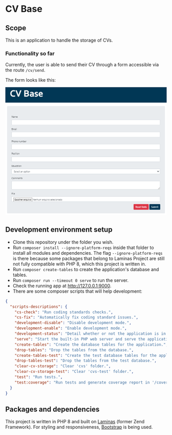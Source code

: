 # CV Base

## Scope

This is an application to handle the storage of CVs.

### Functionality so far

Currently, the user is able to send their CV through a form accessible via the route `/cv/send`.

The form looks like this:

![CV Base - Send Form](form.png "CV Base - Send Form")

## Development environment setup

- Clone this repository under the folder you wish.
- Run `composer install --ignore-platform-reqs` inside that folder to install all modules and dependencies. The
  flag `--ignore-platform-reqs` is there because some packages that belong to Laminas Project are still not fully
  compatible with PHP 8, which this project is written in.
- Run `composer create-tables` to create the application's database and tables.
- Run `composer run --timeout 0 serve` to run the server.
- Check the running app at http://127.0.0.1:9000.
- There are some composer scripts that will help development:

```json
{
  "scripts-descriptions": {
    "cs-check": "Run coding standards checks.",
    "cs-fix": "Automatically fix coding standard issues.",
    "development-disable": "Disable development mode.",
    "development-enable": "Enable development mode.",
    "development-status": "Detail whether or not the application is in development mode.",
    "serve": "Start the built-in PHP web server and serve the application.",
    "create-tables": "Create the database tables for the application.",
    "drop-tables": "Drop the tables from the database.",
    "create-tables-test": "Create the test database tables for the application.",
    "drop-tables-test": "Drop the tables from the test database.",
    "clear-cv-storage": "Clear 'cvs' folder.",
    "clear-cv-storage-test": "Clear 'cvs-test' folder.",
    "test": "Run tests.",
    "test:coverage": "Run tests and generate coverage report in '/coverage'."
  }
}
```

## Packages and dependencies

This project is written in PHP 8 and built on [Laminas](https://getlaminas.org/) (former Zend Framework). For styling
and responsiveness, [Bootstrap](https://getbootstrap.com/) is being used.